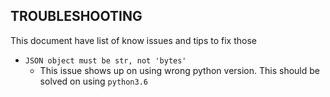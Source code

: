## TROUBLESHOOTING

This document have list of know issues and tips to fix those

- `JSON object must be str, not 'bytes'`
  - This issue shows up on using wrong python version. This should be solved on using `python3.6`
